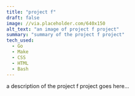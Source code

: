 ```yaml
---
title: "project f"
draft: false
image: //via.placeholder.com/640x150
alt_text: "an image of project f project"
summary: "summary of the project f project"
tech_used:
  - Go
  - Make
  - CSS
  - HTML
  - Bash
---
```


a description of the project f project goes here...
